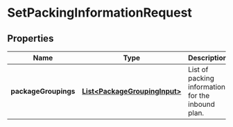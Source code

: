 # SetPackingInformationRequest

## Properties
Name | Type | Description | Notes
------------ | ------------- | ------------- | -------------
**packageGroupings** | [**List&lt;PackageGroupingInput&gt;**](PackageGroupingInput.md) | List of packing information for the inbound plan. | 
